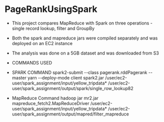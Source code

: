 # PageRankUsingSpark
* This project compares MapReduce with Spark on three operations - single record lookup, filter and GroupBy
* Both the spark and mapreduce jars were compiled separately and was deployed on an EC2 instance
* The analysis was done on a 5GB dataset and was downloaded from S3


* COMMANDS USED

* SPARK COMMAND
spark2-submit --class pagerank.rddPagerank --master yarn --deploy-mode client spark2.jar /user/ec2-user/spark_assignment/input/yellow_tripdata* /user/ec2-user/spark_assignment/output/spark/single_row_lookup82

* MapReduce Command
hadoop jar mr2.jar mapreduce_fetch2.MapReduceDriver /user/ec2-user/spark_assignment/input/yellow_tripdata* /user/ec2-user/spark_assignment/output/mapred/filter_mapreduce

